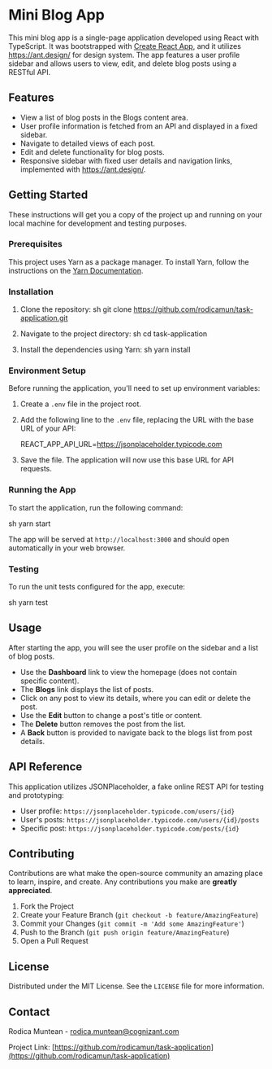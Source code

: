 # Mini Blog App

This mini blog app is a single-page application developed using React with TypeScript. It was bootstrapped with [Create React App](https://create-react-app.dev/), and it utilizes https://ant.design/ for design system. The app features a user profile sidebar and allows users to view, edit, and delete blog posts using a RESTful API.

## Features

- View a list of blog posts in the Blogs content area.
- User profile information is fetched from an API and displayed in a fixed sidebar.
- Navigate to detailed views of each post.
- Edit and delete functionality for blog posts.
- Responsive sidebar with fixed user details and navigation links, implemented with https://ant.design/.

## Getting Started

These instructions will get you a copy of the project up and running on your local machine for development and testing purposes.

### Prerequisites

This project uses Yarn as a package manager. To install Yarn, follow the instructions on the [Yarn Documentation](https://yarnpkg.com/getting-started/install).

### Installation

1. Clone the repository:
   sh
   git clone https://github.com/rodicamun/task-application.git
   
2. Navigate to the project directory:
   sh
   cd task-application
   
3. Install the dependencies using Yarn:
   sh
   yarn install
   
### Environment Setup

Before running the application, you'll need to set up environment variables:

1. Create a `.env` file in the project root.
2. Add the following line to the `.env` file, replacing the URL with the base URL of your API:
   
   REACT_APP_API_URL=https://jsonplaceholder.typicode.com
   
3. Save the file. The application will now use this base URL for API requests.

### Running the App

To start the application, run the following command:

sh
yarn start


The app will be served at `http://localhost:3000` and should open automatically in your web browser.

### Testing

To run the unit tests configured for the app, execute:

sh
yarn test


## Usage

After starting the app, you will see the user profile on the sidebar and a list of blog posts.

- Use the **Dashboard** link to view the homepage (does not contain specific content).
- The **Blogs** link displays the list of posts.
- Click on any post to view its details, where you can edit or delete the post.
- Use the **Edit** button to change a post's title or content.
- The **Delete** button removes the post from the list.
- A **Back** button is provided to navigate back to the blogs list from post details.

## API Reference

This application utilizes JSONPlaceholder, a fake online REST API for testing and prototyping:

- User profile: `https://jsonplaceholder.typicode.com/users/{id}`
- User's posts: `https://jsonplaceholder.typicode.com/users/{id}/posts`
- Specific post: `https://jsonplaceholder.typicode.com/posts/{id}`

## Contributing

Contributions are what make the open-source community an amazing place to learn, inspire, and create. Any contributions you make are **greatly appreciated**.

1. Fork the Project
2. Create your Feature Branch (`git checkout -b feature/AmazingFeature`)
3. Commit your Changes (`git commit -m 'Add some AmazingFeature'`)
4. Push to the Branch (`git push origin feature/AmazingFeature`)
5. Open a Pull Request

## License

Distributed under the MIT License. See the `LICENSE` file for more information.

## Contact

Rodica Muntean - rodica.muntean@cognizant.com

Project Link: [https://github.com/rodicamun/task-application](https://github.com/rodicamun/task-application)
